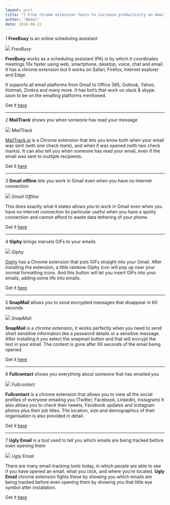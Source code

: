 ```yaml
---
layout: post
title: "7 Free chrome extension Tools to increase productivity on Gmail"
author: "Abdul"
date: 2016-08-22
---
```


1 **FreeBusy** is an online <!--more--> scheduling assistant



![](https://imgur.com/CioKGEh.png)
_FreeBusy_

**FreeBusy** works as a scheduling assistant (PA) in by which it coordinates meetings 10x faster using web, smartphone, desktop, voice, chat and email. It has a chrome extension but it works on Safari, Firefox, Internet explorer and Edge.

It supports all email platforms from Gmail to Office 365, Outlook, Yahoo, Hotmail, Zimbra and many more. It has bot’s that work on slack & skype soon to be on the emailing platforms mentioned.

Get it [here](https://freebusy.io/chrome)

---

2 **MailTrack** shows you when someone has read your message

![](https://imgur.com/csqEuMO.png)
_MailTrack_

[MailTrack.io](https://mailtrack.io/en/) is a Chrome extension that lets you know both when your email was sent (with one check mark), and when it was opened (with two check marks).  It can also tell you when someone has read your email, even if the email was sent to multiple recipients.

Get it [here](https://mailtrack.io/en/)

---

3 **Gmail offline** lets you work in Gmail even when you have no internet connection

![](https://imgur.com/hKl0D3u.png)
_Gmail Offline_

This does exactly what it states allows you to work in Gmail even when you have no internet connection its particular useful when you have a spotty connection and cannot afford to waste data tethering of your phone.


Get it [here](https://chrome.google.com/webstore/detail/gmail-offline/ejidjjhkpiempkbhmpbfngldlkglhimk?hl=pt-BR)

---

4 **Giphy** brings marvels GIFs to your emails

![](https://imgur.com/dZCeAc2.png)
_Giphy_

[Giphy](http://giphy.com/) has a Chrome extension that puts GIFs straight into your Gmail. After installing the extension, a little rainbow Giphy icon will pop up near your normal formatting icons. And this button will let you insert GIFs into your emails, adding some life into emails.

Get it [here](https://giphy.com/)

---

5 **SnapMail** allows you to send encrypted messages that disappear in 60 seconds

![](https://imgur.com/YOVNSQy.png)
_SnapMail_

**SnapMail** is a chrome extension, it works perfectly when you need to send short sensitive information like a password details or a sensitive message.  After installing it you select the snapmail button and that will encrypt the text in your email. The content is gone after 60 seconds of the email being opened.

Get it [here](https://snapmail.co/)


---

6 **Fullcontact** shows you everything about someone that has emailed you

![](https://imgur.com/2pAKso2.png)
_Fullcontact_

**Fullcontact** is a chrome extension that allows you to view all the social profiles of everyone emailing you (Twitter, Facebook, LinkedIn, Instagram) It also allows you to check their tweets, Facebook updates and Instagram photos plus their job titles. The location, size and demographics of their organisation is also provided in detail.

Get it [here](https://www.fullcontact.com/gmail/)

---

7 **Ugly Email** is a tool used to tell you which emails are being tracked before even opening them

![](https://imgur.com/EeuIhig.png)
_Ugly Email_

There are many email-tracking tools today, in which people are able to see if you have opened an email, what you click, and where you’re located. **Ugly Email** chrome extension fights these by showing you which emails are being tracked before even opening them by showing you that little eye symbol after installation.

Get it [here](https://uglyemail.com/)

